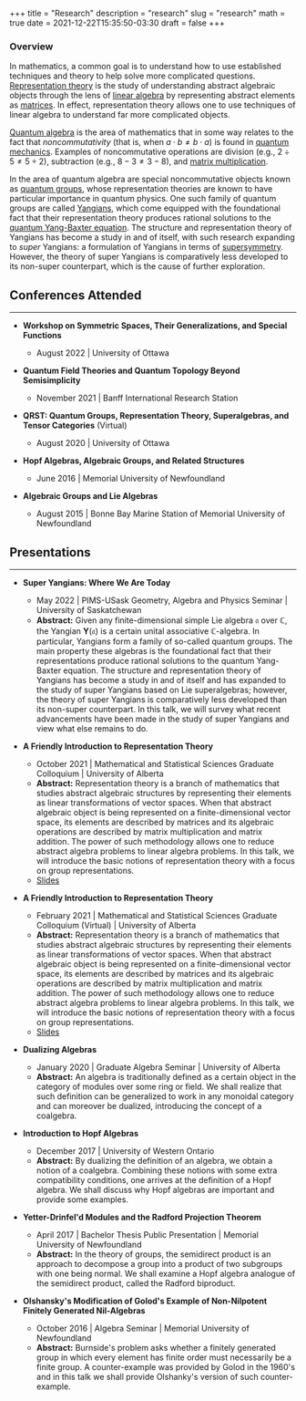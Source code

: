 +++
title = "Research"
description = "research"
slug = "research"
math = true
date = 2021-12-22T15:35:50-03:30
draft = false
+++

### Overview

In mathematics, a common goal is to understand how to use established techniques and theory to help solve more complicated questions. [Representation theory](https://en.wikipedia.org/wiki/Representation_theory) is the study of understanding abstract algebraic objects through the lens of [linear algebra](https://en.wikipedia.org/wiki/Linear_algebra) by representing abstract elements as [matrices](https://en.wikipedia.org/wiki/Matrix_(mathematics)). In effect, representation theory allows one to use techniques of linear algebra to understand far more complicated objects.

[Quantum algebra](https://en.wikipedia.org/wiki/Quantum_algebra) is the area of mathematics that in some way relates to the fact that *noncommutativity* (that is, when $a \cdot b \neq b \cdot a$) is found in [quantum mechanics](https://en.wikipedia.org/wiki/Quantum_mechanics). Examples of noncommutative operations are division (e.g., $2 \div 5 \neq 5 \div 2$), subtraction (e.g., $8-3 \neq 3-8$), and [matrix multiplication](https://en.wikipedia.org/wiki/Matrix_multiplication).

In the area of quantum algebra are special noncommutative objects known as [quantum groups](https://en.wikipedia.org/wiki/Quantum_group), whose representation theories are known to have particular importance in quantum physics. One such family of quantum groups are called [Yangians](https://en.wikipedia.org/wiki/Yangian), which come equipped with the foundational fact that their representation theory produces rational solutions to the [quantum Yang-Baxter equation](https://en.wikipedia.org/wiki/Yang–Baxter_equation). The structure and representation theory of Yangians has become a study in and of itself, with such research expanding to *super* Yangians: a formulation of Yangians in terms of [supersymmetry](https://en.wikipedia.org/wiki/Supersymmetry). However, the theory of super Yangians is comparatively less developed to its non-super counterpart, which is the cause of further exploration.

<!-- ### In Detail

Given any finite-dimensional complex simple Lie algebra $\mathfrak{g}$, the Yangian $Y_{\hbar}(\mathfrak{g})$ is a unital associative $\mathbb{C}$-algebra depending on some ancillary parameter $\hbar$, which when specializing $\hbar$ to a certain complex number, becomes the universal enveloping algebra $\mathfrak{U}(\mathfrak{g}[z])$ of the polynomial current algebra $\mathfrak{g}[z]$. In short, the Yangian $Y_{\hbar}(\mathfrak{g})$ is a (Hopf) algebra deformation, or more accurately a homogeneous quantization, of $\mathfrak{U}(\mathfrak{g}[z])$.

Yangians are examples of affine quantum groups, meaning that they are (noncommutative and noncocommutative) pseudo-quasitriangular Hopf algebras. They were first formally introduced by V. Drinfel'd who named such in honour of the physicist C. N. Yang. However, these algebraic structures arose earlier in terms of their representations in mathematical physics within the context of [integrable quantum field theory](https://en.wikipedia.org/wiki/Quantum_inverse_scattering_method).

$R_{12}(u_{1},u_{2})R_{13}(u_{1},u_{3})R_{23}(u_{2},u_{3})=R_{23}(u_{2},u_{3})R_{13}(u_{1},u_{3})R_{12}(u_{1},u_{2})$ -->

## Conferences Attended

---

+ **Workshop on Symmetric Spaces, Their Generalizations, and Special Functions**
  + August 2022 | University of Ottawa

+ **Quantum Field Theories and Quantum Topology Beyond Semisimplicity**
  + November 2021 | Banff International Research Station

+ **QRST: Quantum Groups, Representation Theory, Superalgebras, and Tensor Categories** (Virtual)
  + August 2020 | University of Ottawa

+ **Hopf Algebras, Algebraic Groups, and Related Structures**
  + June 2016 | Memorial University of Newfoundland

+ **Algebraic Groups and Lie Algebras**
  + August 2015 | Bonne Bay Marine Station of Memorial University of Newfoundland

## Presentations

---

+ **Super Yangians: Where We Are Today**
  + May 2022 | PIMS-USask Geometry, Algebra and Physics Seminar | University of Saskatchewan
  + **Abstract:** Given any finite-dimensional simple Lie algebra $\mathfrak{a}$ over $\mathbb{C}$, the Yangian $\mathbf{Y}(\mathfrak{a})$ is a certain unital associative $\mathbb{C}$-algebra. In particular, Yangians form a family of so-called quantum groups. The main property these algebras is the foundational fact that their representations produce rational solutions to the quantum Yang-Baxter equation. The structure and representation theory of Yangians has become a study in and of itself and has expanded to the study of super Yangians based on Lie superalgebras; however, the theory of super Yangians is comparatively less developed than its non-super counterpart. In this talk, we will survey what recent advancements have been made in the study of super Yangians and view what else remains to do.

+ **A Friendly Introduction to Representation Theory**
  + October 2021 | Mathematical and Statistical Sciences Graduate Colloquium | University of Alberta
  + **Abstract:** Representation theory is a branch of mathematics that studies abstract algebraic structures by representing their elements as linear transformations of vector spaces. When that abstract algebraic object is being represented on a finite-dimensional vector space, its elements are described by matrices and its algebraic operations are described by matrix multiplication and matrix addition. The power of such methodology allows one to reduce abstract algebra problems to linear algebra problems. In this talk, we will introduce the basic notions of representation theory with a focus on group representations.
  + [Slides](/local_files/RepTheoryPresentation.pdf)

+ **A Friendly Introduction to Representation Theory**
  + February 2021 | Mathematical and Statistical Sciences Graduate Colloquium (Virtual) | University of Alberta
  + **Abstract:** Representation theory is a branch of mathematics that studies abstract algebraic structures by representing their elements as linear transformations of vector spaces. When that abstract algebraic object is being represented on a finite-dimensional vector space, its elements are described by matrices and its algebraic operations are described by matrix multiplication and matrix addition. The power of such methodology allows one to reduce abstract algebra problems to linear algebra problems. In this talk, we will introduce the basic notions of representation theory with a focus on group representations.
  + [Slides](/local_files/RepTheoryPresentation.pdf)

+ **Dualizing Algebras**
  + January 2020 | Graduate Algebra Seminar | University of Alberta
  + **Abstract:** An algebra is traditionally defined as a certain object in the category of modules over some ring or field. We shall realize that such definition can be generalized to work in any monoidal category and can moreover be dualized, introducing the concept of a coalgebra.

+ **Introduction to Hopf Algebras**
  + December 2017 | University of Western Ontario
  + **Abstract:** By dualizing the definition of an algebra, we obtain a notion of a coalgebra. Combining these notions with some extra compatibility conditions, one arrives at the definition of a Hopf algebra. We shall discuss why Hopf algebras are important and provide some examples.

+ **Yetter-Drinfel'd Modules and the Radford Projection Theorem**
  + April 2017 | Bachelor Thesis Public Presentation | Memorial University of Newfoundland
  + **Abstract:** In the theory of groups, the semidirect product is an approach to decompose a group into a product of two subgroups with one being normal. We shall examine a Hopf algebra analogue of the semidirect product, called the Radford biproduct.

+ **Olshansky's Modification of Golod's Example of Non-Nilpotent Finitely Generated Nil-Algebras**
  + October 2016 | Algebra Seminar | Memorial University of Newfoundland
  + **Abstract:** Burnside's problem asks whether a finitely generated group in which every element has finite order must necessarily be a finite group. A counter-example was provided by Golod in the 1960's and in this talk we shall provide Olshanky's version of such counter-example.
